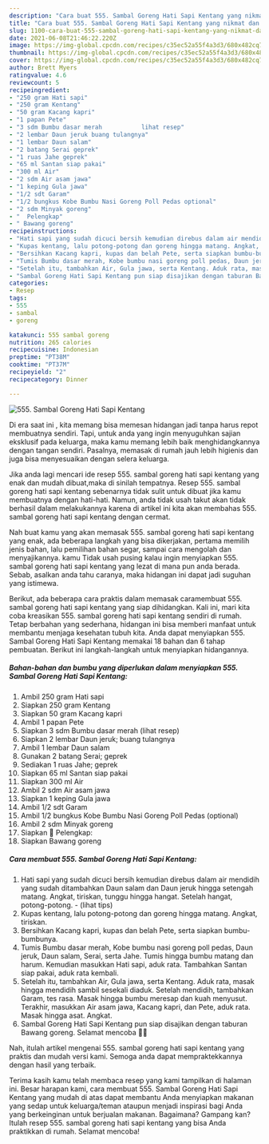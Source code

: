 ```yaml
---
description: "Cara buat 555. Sambal Goreng Hati Sapi Kentang yang nikmat dan Mudah Dibuat"
title: "Cara buat 555. Sambal Goreng Hati Sapi Kentang yang nikmat dan Mudah Dibuat"
slug: 1100-cara-buat-555-sambal-goreng-hati-sapi-kentang-yang-nikmat-dan-mudah-dibuat
date: 2021-06-08T21:46:22.220Z
image: https://img-global.cpcdn.com/recipes/c35ec52a55f4a3d3/680x482cq70/555-sambal-goreng-hati-sapi-kentang-foto-resep-utama.jpg
thumbnail: https://img-global.cpcdn.com/recipes/c35ec52a55f4a3d3/680x482cq70/555-sambal-goreng-hati-sapi-kentang-foto-resep-utama.jpg
cover: https://img-global.cpcdn.com/recipes/c35ec52a55f4a3d3/680x482cq70/555-sambal-goreng-hati-sapi-kentang-foto-resep-utama.jpg
author: Brett Myers
ratingvalue: 4.6
reviewcount: 5
recipeingredient:
- "250 gram Hati sapi"
- "250 gram Kentang"
- "50 gram Kacang kapri"
- "1 papan Pete"
- "3 sdm Bumbu dasar merah           lihat resep"
- "2 lembar Daun jeruk buang tulangnya"
- "1 lembar Daun salam"
- "2 batang Serai geprek"
- "1 ruas Jahe geprek"
- "65 ml Santan siap pakai"
- "300 ml Air"
- "2 sdm Air asam jawa"
- "1 keping Gula jawa"
- "1/2 sdt Garam"
- "1/2 bungkus Kobe Bumbu Nasi Goreng Poll Pedas optional"
- "2 sdm Minyak goreng"
- "  Pelengkap"
- " Bawang goreng"
recipeinstructions:
- "Hati sapi yang sudah dicuci bersih kemudian direbus dalam air mendidih yang sudah ditambahkan Daun salam dan Daun jeruk hingga setengah matang. Angkat, tiriskan, tunggu hingga hangat. Setelah hangat, potong-potong.           (lihat tips)"
- "Kupas kentang, lalu potong-potong dan goreng hingga matang. Angkat, tiriskan."
- "Bersihkan Kacang kapri, kupas dan belah Pete, serta siapkan bumbu-bumbunya."
- "Tumis Bumbu dasar merah, Kobe bumbu nasi goreng poll pedas, Daun jeruk, Daun salam, Serai, serta Jahe. Tumis hingga bumbu matang dan harum. Kemudian masukkan Hati sapi, aduk rata. Tambahkan Santan siap pakai, aduk rata kembali."
- "Setelah itu, tambahkan Air, Gula jawa, serta Kentang. Aduk rata, masak hingga mendidih sambil sesekali diaduk. Setelah mendidih, tambahkan Garam, tes rasa. Masak hingga bumbu meresap dan kuah menyusut. Terakhir, masukkan Air asam jawa, Kacang kapri, dan Pete, aduk rata. Masak hingga asat. Angkat."
- "Sambal Goreng Hati Sapi Kentang pun siap disajikan dengan taburan Bawang goreng. Selamat mencoba 🙏😊"
categories:
- Resep
tags:
- 555
- sambal
- goreng

katakunci: 555 sambal goreng 
nutrition: 265 calories
recipecuisine: Indonesian
preptime: "PT38M"
cooktime: "PT37M"
recipeyield: "2"
recipecategory: Dinner

---
```



![555. Sambal Goreng Hati Sapi Kentang](https://img-global.cpcdn.com/recipes/c35ec52a55f4a3d3/680x482cq70/555-sambal-goreng-hati-sapi-kentang-foto-resep-utama.jpg)

Di era  saat ini , kita memang bisa memesan hidangan jadi tanpa harus repot membuatnya sendiri. Tapi, untuk anda yang ingin menyuguhkan sajian eksklusif pada keluarga, maka kamu memang lebih baik menghidangkannya dengan tangan sendiri. Pasalnya, memasak di rumah jauh lebih higienis dan juga bisa menyesuaikan dengan selera keluarga.

Jika anda lagi mencari ide resep 555. sambal goreng hati sapi kentang yang enak dan mudah dibuat,maka di sinilah tempatnya. Resep 555. sambal goreng hati sapi kentang  sebenarnya tidak sulit untuk dibuat jika kamu membuatnya dengan hati-hati. Namun, anda tidak usah takut akan tidak berhasil dalam melakukannya 
karena di artikel ini kita akan membahas 555. sambal goreng hati sapi kentang dengan cermat.  



Nah buat kamu yang akan memasak 555. sambal goreng hati sapi kentang yang enak, ada beberapa langkah yang bisa dikerjakan, pertama memilih jenis bahan, lalu pemilihan bahan segar, sampai cara mengolah dan menyajikannya. kamu Tidak usah pusing kalau ingin menyiapkan 555. sambal goreng hati sapi kentang yang lezat di mana pun anda berada. Sebab, asalkan anda  tahu caranya, maka hidangan ini dapat jadi suguhan yang istimewa.

Berikut, ada beberapa cara praktis  dalam memasak caramembuat 555. sambal goreng hati sapi kentang yang siap dihidangkan. Kali ini, mari kita coba kreasikan 555. sambal goreng hati sapi kentang sendiri di rumah. Tetap berbahan yang sederhana, hidangan ini bisa memberi manfaat untuk membantu menjaga kesehatan tubuh kita. Anda dapat menyiapkan 555. Sambal Goreng Hati Sapi Kentang memakai 18 bahan dan 6 tahap pembuatan. Berikut ini langkah-langkah untuk menyiapkan hidangannya.

<!--inarticleads1-->

##### Bahan-bahan dan bumbu yang diperlukan dalam menyiapkan 555. Sambal Goreng Hati Sapi Kentang:

1. Ambil 250 gram Hati sapi
1. Siapkan 250 gram Kentang
1. Siapkan 50 gram Kacang kapri
1. Ambil 1 papan Pete
1. Siapkan 3 sdm Bumbu dasar merah           (lihat resep)
1. Siapkan 2 lembar Daun jeruk; buang tulangnya
1. Ambil 1 lembar Daun salam
1. Gunakan 2 batang Serai; geprek
1. Sediakan 1 ruas Jahe; geprek
1. Siapkan 65 ml Santan siap pakai
1. Siapkan 300 ml Air
1. Ambil 2 sdm Air asam jawa
1. Siapkan 1 keping Gula jawa
1. Ambil 1/2 sdt Garam
1. Ambil 1/2 bungkus Kobe Bumbu Nasi Goreng Poll Pedas (optional)
1. Ambil 2 sdm Minyak goreng
1. Siapkan  📌 Pelengkap:
1. Siapkan  Bawang goreng




<!--inarticleads2-->

##### Cara membuat 555. Sambal Goreng Hati Sapi Kentang:

1. Hati sapi yang sudah dicuci bersih kemudian direbus dalam air mendidih yang sudah ditambahkan Daun salam dan Daun jeruk hingga setengah matang. Angkat, tiriskan, tunggu hingga hangat. Setelah hangat, potong-potong. -           (lihat tips)
1. Kupas kentang, lalu potong-potong dan goreng hingga matang. Angkat, tiriskan.
1. Bersihkan Kacang kapri, kupas dan belah Pete, serta siapkan bumbu-bumbunya.
1. Tumis Bumbu dasar merah, Kobe bumbu nasi goreng poll pedas, Daun jeruk, Daun salam, Serai, serta Jahe. Tumis hingga bumbu matang dan harum. Kemudian masukkan Hati sapi, aduk rata. Tambahkan Santan siap pakai, aduk rata kembali.
1. Setelah itu, tambahkan Air, Gula jawa, serta Kentang. Aduk rata, masak hingga mendidih sambil sesekali diaduk. Setelah mendidih, tambahkan Garam, tes rasa. Masak hingga bumbu meresap dan kuah menyusut. Terakhir, masukkan Air asam jawa, Kacang kapri, dan Pete, aduk rata. Masak hingga asat. Angkat.
1. Sambal Goreng Hati Sapi Kentang pun siap disajikan dengan taburan Bawang goreng. Selamat mencoba 🙏😊




Nah, itulah artikel mengenai  555. sambal goreng hati sapi kentang  yang praktis dan mudah versi kami. Semoga anda dapat mempraktekkannya dengan hasil yang terbaik. 

Terima kasih kamu telah membaca resep yang kami tampilkan di halaman ini. Besar harapan kami, cara membuat  555. Sambal Goreng Hati Sapi Kentang yang mudah di atas dapat membantu Anda menyiapkan makanan yang sedap untuk keluarga/teman ataupun menjadi inspirasi bagi Anda yang berkeinginan untuk berjualan makanan. Bagaimana? Gampang kan? Itulah resep 555. sambal goreng hati sapi kentang yang bisa Anda praktikkan di rumah. Selamat mencoba!

